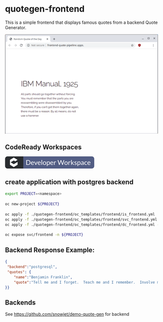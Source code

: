# quotegen-frontend

This is a simple frontend that displays famous quotes from a backend Quote Generator.

![Contribute](images/example.png)


## CodeReady Workspaces

[![Contribute](images/factory-contribute.svg)](https://codeready-openshift-workspaces.apps-crc.testing/f?url=https://github.com/snowjet/quotegen-frontend)


## create application with postgres backend

```bash
export PROJECT=<namespace>

oc new-project ${PROJECT}

oc apply -f ./quotegen-frontend/oc_templates/frontend/is_frontend.yml  -n ${PROJECT}
oc apply -f ./quotegen-frontend/oc_templates/frontend/svc_frontend.yml -n ${PROJECT}
oc apply -f ./quotegen-frontend/oc_templates/frontend/dc_frontend.yml -n ${PROJECT}

oc expose svc/frontend -n ${PROJECT}
```

## Backend Response Example:

```json
{
 "backend":"postgresql",
 "quotes": {
    "name":"Benjamin Franklin",
    "quote":"Tell me and I forget.  Teach me and I remember.  Involve me and I learn."
}}
```

## Backends

See https://github.com/snowjet/demo-quote-gen for backend